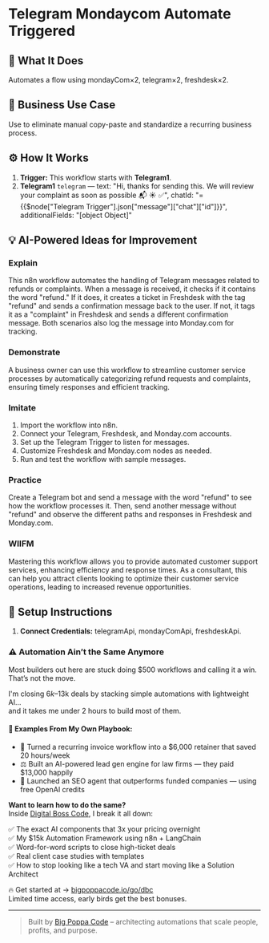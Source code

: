 # Telegram Mondaycom Automate Triggered
## 🚀 What It Does
Automates a flow using mondayCom×2, telegram×2, freshdesk×2.

## 💼 Business Use Case
Use to eliminate manual copy-paste and standardize a recurring business process.

## ⚙️ How It Works
1. **Trigger:** This workflow starts with **Telegram1**.
2. **Telegram1** `telegram` — text: "Hi, thanks for sending this. We will review your complaint as soon as possible 📬 ☀️ ✅", chatId: "={{$node["Telegram Trigger"].json["message"]["chat"]["id"]}}", additionalFields: "[object Object]"

## 💡 AI-Powered Ideas for Improvement
### Explain
This n8n workflow automates the handling of Telegram messages related to refunds or complaints. When a message is received, it checks if it contains the word "refund." If it does, it creates a ticket in Freshdesk with the tag "refund" and sends a confirmation message back to the user. If not, it tags it as a "complaint" in Freshdesk and sends a different confirmation message. Both scenarios also log the message into Monday.com for tracking.

### Demonstrate
A business owner can use this workflow to streamline customer service processes by automatically categorizing refund requests and complaints, ensuring timely responses and efficient tracking.

### Imitate
1. Import the workflow into n8n.
2. Connect your Telegram, Freshdesk, and Monday.com accounts.
3. Set up the Telegram Trigger to listen for messages.
4. Customize Freshdesk and Monday.com nodes as needed.
5. Run and test the workflow with sample messages.

### Practice
Create a Telegram bot and send a message with the word "refund" to see how the workflow processes it. Then, send another message without "refund" and observe the different paths and responses in Freshdesk and Monday.com.

### WIIFM
Mastering this workflow allows you to provide automated customer support services, enhancing efficiency and response times. As a consultant, this can help you attract clients looking to optimize their customer service operations, leading to increased revenue opportunities.

## 🔧 Setup Instructions
1. **Connect Credentials:** telegramApi, mondayComApi, freshdeskApi.

### ⚠️ Automation Ain’t the Same Anymore

Most builders out here are stuck doing $500 workflows and calling it a win.  
That’s not the move.  

I'm closing $6k–$13k deals by stacking simple automations with lightweight AI...  
and it takes me under 2 hours to build most of them.

#### 🧠 Examples From My Own Playbook:
- 🔁 Turned a recurring invoice workflow into a $6,000 retainer that saved 20 hours/week  
- ⚖️ Built an AI-powered lead gen engine for law firms — they paid $13,000 happily  
- 🚀 Launched an SEO agent that outperforms funded companies — using free OpenAI credits  

**Want to learn how to do the same?**  
Inside [Digital Boss Code](https://bigpoppacode.io/go/dbc), I break it all down:

✅ The exact AI components that 3x your pricing overnight  
✅ My $15k Automation Framework using n8n + LangChain  
✅ Word-for-word scripts to close high-ticket deals  
✅ Real client case studies with templates  
✅ How to stop looking like a tech VA and start moving like a Solution Architect  

🔥 Get started at → [bigpoppacode.io/go/dbc](https://bigpoppacode.io/go/dbc)  
Limited time access, early birds get the best bonuses.

---
> Built by [Big Poppa Code](https://bigpoppacode.io) – architecting automations that scale people, profits, and purpose.
